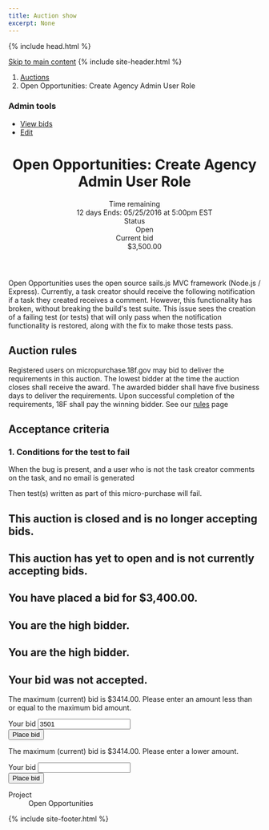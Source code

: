 ```yaml
---
title: Auction show
excerpt: None
---
```


{% include head.html %}
<body class="no-js layout-auctions-show">
  <a class="a-skip-to-main" href="#main">Skip to main content</a>
  {% include site-header.html %}
  <nav class="breadcrumbs-and-tools">
    <div class="wrapper">
      <ol>
        <li><a href=""><a href="/">Auctions</a></a></li>
        <li>Open Opportunities: Create Agency Admin User Role</li>
      </ol>
      <section class="tools">
        <h1>Admin tools</h1>
        <ul>
          <li><a href="">View bids</a></li>
          <li><a href="">Edit</a></li>
        </ul>
      </section>
    </div>
  </nav>
  <main class="auction h-entry" role="main" id="main">
    <div class="wrapper">
      <header class="auction-header">
        <h1 class="p-name">
          Open Opportunities: Create Agency Admin User Role
        </h1>
        <dl>
          <dt class="auction-time-remaining">Time remaining</dt>
          <dd class="auction-time-remaining">
            12 days
            <span class="auction-time-left-alternate">Ends: 05/25/2016 at 5:00pm EST</span>
          </dd>
          <dt class="auction-status">Status</dt>
          <dd class="auction-status auction-status-open"><span>Open</span></dd>
          <dt class="auction-current-bid">Current bid</dt>
          <dd class="auction-current-bid">
            $3,500.00
          </dd>
        </dl>
      </header>
      <div class="page">
        <p class="issue-description p-summary">Open Opportunities uses the open source sails.js MVC framework (Node.js / Express). Currently, a task creator should receive the following notification if a task they created receives a comment. However, this functionality has broken, without breaking the build's test suite. This issue sees the creation of a failing test (or tests) that will only pass when the notification functionality is restored, along with the fix to make those tests pass.</p>
        <h2>Auction rules</h2>
        <p>Registered users on micropurchase.18f.gov may bid to deliver the requirements in this auction. The lowest bidder at the time the auction closes shall receive the award. The awarded bidder shall have five business days to deliver the requirements. Upon successful completion of the requirements, 18F shall pay the winning bidder. See our <a href="https://micropurchase.18f.gov/faq">rules</a> page</p>
        <h2>Acceptance criteria</h2>
        <h3>1. Conditions for the test to fail</h3>
        <p>When the bug is present, and a user who is not the task creator comments on the task, and no email is generated</p>
        <p>Then test(s) written as part of this micro-purchase will fail.</p>        
      </div>
      <footer class="auction-footer">
        <section class="auction-place-bid auction-place-bid-closed">
          <h1>This auction is closed and is no longer accepting bids.</h1>
        </section>
        <section class="auction-place-bid auction-place-bid-preview">
          <h1>This auction has yet to open and is not currently accepting bids.</h1>
        </section>
        <section class="auction-place-bid auction-place-bid-bid-placed">
          <h1>You have placed a bid for $3,400.00.</h1>
        </section>
        <section class="auction-place-bid auction-place-bid-high-bid">
          <h1>You are the high bidder.</h1>
        </section>
        <section class="auction-place-bid is-loading">
          <h1>You are the high bidder.</h1>
        </section>
        <section class="auction-place-bid auction-place-bid has-errors">
          <h1>Your bid was not accepted.</h1>
          <p>The maximum (current) bid is $3414.00. Please enter an amount less than or equal to the maximum bid amount.</p>
          <form>
            <div class="field has-error"> 
              <label>
                <span class="label-text">Your bid</span>
                <input type="number" value="3501"></input>
              </label>
            </div>
            <button>Place bid</button>
          </form>
        </section>
        <section class="auction-place-bid">
          <p>The maximum (current) bid is $3414.00. Please enter a lower amount.</p>
          <form>
            <div class="field"> 
              <label>
                <span class="label-text">Your bid</span>
                <input type="number"></input>
              </label>
            </div>
            <button>Place bid</button>
          </form>
        </section>
        <dl>
          <dt class="auction-project">Project</dt>
          <dd class="auction-project"><a href=""></a>Open Opportunities</dd>
        </dl>
      </footer>
    </div>
  </main>
  {% include site-footer.html %}
</body>